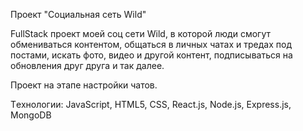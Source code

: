 Проект "Социальная сеть Wild"

FullStack проект моей соц сети Wild, в которой люди смогут обмениваться контентом, общаться в личных чатах и тредах под постами, искать фото, видео и другой контент,
подписываться на обновления друг друга и так далее.

Проект на этапе настройки чатов.

Tехнологии: JavaScript, HTML5, CSS, React.js, Node.js, Express.js, MongoDB

